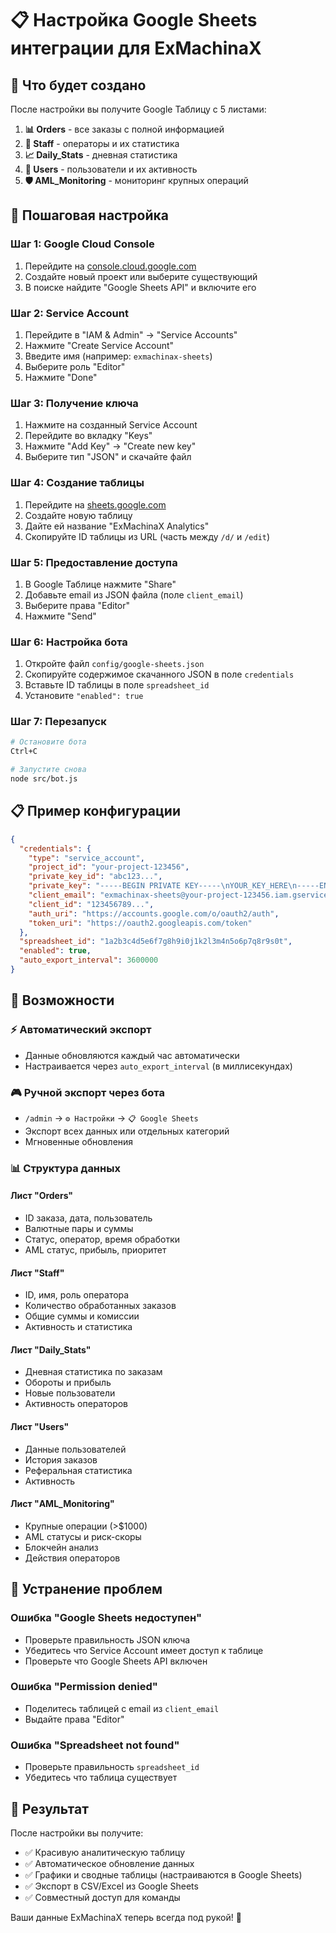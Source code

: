 # 📋 Настройка Google Sheets интеграции для ExMachinaX

## 🎯 Что будет создано

После настройки вы получите Google Таблицу с 5 листами:

1. **📊 Orders** - все заказы с полной информацией
2. **👥 Staff** - операторы и их статистика  
3. **📈 Daily_Stats** - дневная статистика
4. **👤 Users** - пользователи и их активность
5. **🛡️ AML_Monitoring** - мониторинг крупных операций

## 🔧 Пошаговая настройка

### Шаг 1: Google Cloud Console
1. Перейдите на [console.cloud.google.com](https://console.cloud.google.com)
2. Создайте новый проект или выберите существующий
3. В поиске найдите "Google Sheets API" и включите его

### Шаг 2: Service Account
1. Перейдите в "IAM & Admin" → "Service Accounts"
2. Нажмите "Create Service Account"
3. Введите имя (например: `exmachinax-sheets`)
4. Выберите роль "Editor"
5. Нажмите "Done"

### Шаг 3: Получение ключа
1. Нажмите на созданный Service Account
2. Перейдите во вкладку "Keys"
3. Нажмите "Add Key" → "Create new key"
4. Выберите тип "JSON" и скачайте файл

### Шаг 4: Создание таблицы
1. Перейдите на [sheets.google.com](https://sheets.google.com)
2. Создайте новую таблицу
3. Дайте ей название "ExMachinaX Analytics"
4. Скопируйте ID таблицы из URL (часть между `/d/` и `/edit`)

### Шаг 5: Предоставление доступа
1. В Google Таблице нажмите "Share"
2. Добавьте email из JSON файла (поле `client_email`)
3. Выберите права "Editor"
4. Нажмите "Send"

### Шаг 6: Настройка бота
1. Откройте файл `config/google-sheets.json`
2. Скопируйте содержимое скачанного JSON в поле `credentials`
3. Вставьте ID таблицы в поле `spreadsheet_id`
4. Установите `"enabled": true`

### Шаг 7: Перезапуск
```bash
# Остановите бота
Ctrl+C

# Запустите снова
node src/bot.js
```

## 📋 Пример конфигурации

```json
{
  "credentials": {
    "type": "service_account",
    "project_id": "your-project-123456",
    "private_key_id": "abc123...",
    "private_key": "-----BEGIN PRIVATE KEY-----\nYOUR_KEY_HERE\n-----END PRIVATE KEY-----\n",
    "client_email": "exmachinax-sheets@your-project-123456.iam.gserviceaccount.com",
    "client_id": "123456789...",
    "auth_uri": "https://accounts.google.com/o/oauth2/auth",
    "token_uri": "https://oauth2.googleapis.com/token"
  },
  "spreadsheet_id": "1a2b3c4d5e6f7g8h9i0j1k2l3m4n5o6p7q8r9s0t",
  "enabled": true,
  "auto_export_interval": 3600000
}
```

## 🚀 Возможности

### ⚡ Автоматический экспорт
- Данные обновляются каждый час автоматически
- Настраивается через `auto_export_interval` (в миллисекундах)

### 🎮 Ручной экспорт через бота
- `/admin` → `⚙️ Настройки` → `📋 Google Sheets`
- Экспорт всех данных или отдельных категорий
- Мгновенные обновления

### 📊 Структура данных

#### Лист "Orders"
- ID заказа, дата, пользователь
- Валютные пары и суммы
- Статус, оператор, время обработки
- AML статус, прибыль, приоритет

#### Лист "Staff"  
- ID, имя, роль оператора
- Количество обработанных заказов
- Общие суммы и комиссии
- Активность и статистика

#### Лист "Daily_Stats"
- Дневная статистика по заказам
- Обороты и прибыль
- Новые пользователи
- Активность операторов

#### Лист "Users"
- Данные пользователей
- История заказов  
- Реферальная статистика
- Активность

#### Лист "AML_Monitoring"
- Крупные операции (>$1000)
- AML статусы и риск-скоры
- Блокчейн анализ
- Действия операторов

## 🔧 Устранение проблем

### Ошибка "Google Sheets недоступен"
- Проверьте правильность JSON ключа
- Убедитесь что Service Account имеет доступ к таблице
- Проверьте что Google Sheets API включен

### Ошибка "Permission denied"
- Поделитесь таблицей с email из `client_email`
- Выдайте права "Editor"

### Ошибка "Spreadsheet not found"
- Проверьте правильность `spreadsheet_id`
- Убедитесь что таблица существует

## 🎉 Результат

После настройки вы получите:
- ✅ Красивую аналитическую таблицу
- ✅ Автоматическое обновление данных  
- ✅ Графики и сводные таблицы (настраиваются в Google Sheets)
- ✅ Экспорт в CSV/Excel из Google Sheets
- ✅ Совместный доступ для команды

Ваши данные ExMachinaX теперь всегда под рукой! 🚀 